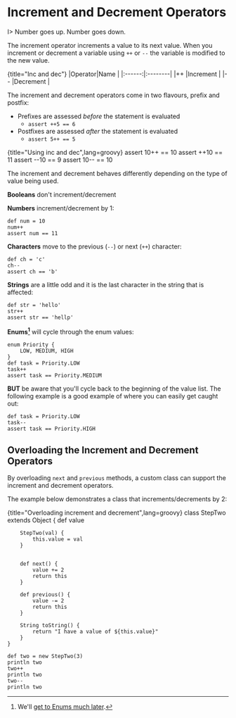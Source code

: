 # Increment and Decrement Operators

I> Number goes up. Number goes down.

The increment operator increments a value to its next value. When you increment or decrement a variable using `++` or `--` the variable is modified to the new value.

{title="Inc and dec"}
|Operator|Name	| 
|:------:|:--------| 
|++      |Increment	| 
|--      |Decrement	| 


The increment and decrement operators come in two flavours, prefix and postfix:

* Prefixes are assessed _before_ the statement is evaluated
	* `assert ++5 == 6`
* Postfixes are assessed _after_ the statement is evaluated
	* `assert 5++ == 5`

{title="Using inc and dec",lang=groovy}
	assert 10++ == 10
	assert ++10 == 11
	assert --10 == 9
	assert 10-- == 10


The increment and decrement behaves differently depending on the type of value being used.

**Booleans** don't increment/decrement

**Numbers** increment/decrement by 1:

	def num = 10
	num++
	assert num == 11

**Characters** move to the previous (`--`) or next (`++`) character:

	def ch = 'c'
	ch--
	assert ch == 'b'

**Strings** are a little odd and it is the last character in the string that is affected:
	
	def str = 'hello'
	str++
	assert str == 'hellp'

**Enums[^enums]** will cycle through the enum values:

	enum Priority {
	    LOW, MEDIUM, HIGH
	}
	def task = Priority.LOW
	task++ 
	assert task == Priority.MEDIUM

[^enums]: We'll [get to Enums much later](#chenums).

**BUT** be aware that you'll cycle back to the beginning of the value list. The following example is a good example of where you can easily get caught out:

	def task = Priority.LOW
	task-- 
	assert task == Priority.HIGH
 

## Overloading the Increment and Decrement Operators

By overloading `next` and `previous` methods, a custom class can support the increment and decrement operators.

The example below demonstrates a class that increments/decrements by 2:

{title="Overloading increment and decrement",lang=groovy}
	class StepTwo extends Object {
	    def value
	
	    StepTwo(val) {
	        this.value = val
	    }
	
	
	    def next() {
	        value += 2
	        return this
	    }
	
	    def previous() {
	        value -= 2
	        return this
	    }
	
	    String toString() {
	        return "I have a value of ${this.value}"
	    }
	}
	
	def two = new StepTwo(3)
	println two
	two++
	println two
	two--
	println two